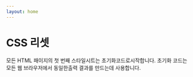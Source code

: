 ```yaml
---
layout: home
---
```


# CSS 리셋
모든 HTML 패이지의 첫 번째 스타일시트는 초기화코드로시작합니다. 초기화 코드는 모든 웹 브라우저에서 동일한출력 결과를 만드는데 사용합니다.



